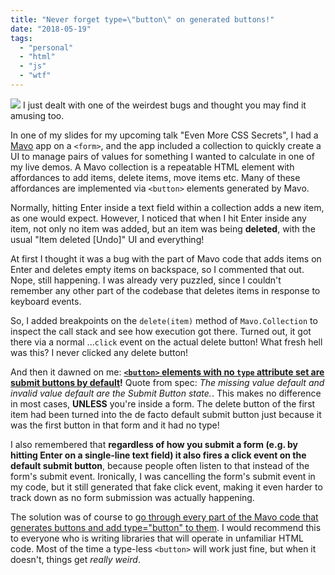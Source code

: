 ```yaml
---
title: "Never forget type=\"button\" on generated buttons!"
date: "2018-05-19"
tags:
  - "personal"
  - "html"
  - "js"
  - "wtf"
---
```


![](https://i.imgflip.com/2am9er.jpg) I just dealt with one of the weirdest bugs and thought you may find it amusing too.

In one of my slides for my upcoming talk "Even More CSS Secrets", I had a [Mavo](https://mavo.io) app on a `<form>`, and the app included a collection to quickly create a UI to manage pairs of values for something I wanted to calculate in one of my live demos. A Mavo collection is a repeatable HTML element with affordances to add items, delete items, move items etc. Many of these affordances are implemented via `<button>` elements generated by Mavo.

Normally, hitting Enter inside a text field within a collection adds a new item, as one would expect. However, I noticed that when I hit Enter inside any item, not only no item was added, but an item was being **deleted**, with the usual "Item deleted \[Undo\]" UI and everything!

At first I thought it was a bug with the part of Mavo code that adds items on Enter and deletes empty items on backspace, so I commented that out. Nope, still happening. I was already very puzzled, since I couldn't remember any other part of the codebase that deletes items in response to keyboard events.

So, I added breakpoints on the `delete(item)` method of `Mavo.Collection` to inspect the call stack and see how execution got there. Turned out, it got there via a normal ...`click` event on the actual delete button! What fresh hell was this? I never clicked any delete button!

And then it dawned on me: **[`<button>` elements with no `type` attribute set are submit buttons by default](https://html.spec.whatwg.org/multipage/form-elements.html#the-button-element)!** Quote from spec: _The missing value default and invalid value default are the Submit Button state._. This makes no difference in most cases, **UNLESS** you're inside a form. The delete button of the first item had been turned into the de facto default submit button just because it was the first button in that form and it had no type!

I also remembered that **regardless of how you submit a form (e.g. by hitting Enter on a single-line text field) it also fires a click event on the default submit button**, because people often listen to that instead of the form's submit event. Ironically, I was cancelling the form's submit event in my code, but it still generated that fake click event, making it even harder to track down as no form submission was actually happening.

The solution was of course to [go through every part of the Mavo code that generates buttons and add type="button" to them](https://github.com/mavoweb/mavo/commit/9c1e6fcd31a52bc10f1f08f4d1ebf47eac72ac3b). I would recommend this to everyone who is writing libraries that will operate in unfamiliar HTML code. Most of the time a type-less `<button>` will work just fine, but when it doesn't, things get _really weird_.
